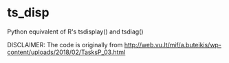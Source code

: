 # ts_disp

Python equivalent of R's tsdisplay() and tsdiag()

DISCLAIMER: The code is originally from http://web.vu.lt/mif/a.buteikis/wp-content/uploads/2018/02/TasksP_03.html
